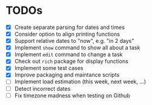 # TODOs

- [X] Create separate parsing for dates and times
- [X] Consider option to align printing functions
- [X] Support relative dates to "now", e.g. "in 2 days"
- [X] Implement `show` command to show all about a task
- [X] Implement `edit` command to change a task
- [X] Check out `rich` package for display functions
- [x] Implement some test cases
- [x] Improve packaging and maintance scripts
- [ ] Implement load estimation (this week, next week, ...)
- [ ] Detect incorrect dates
- [ ] Fix timezone madness when testing on Github
